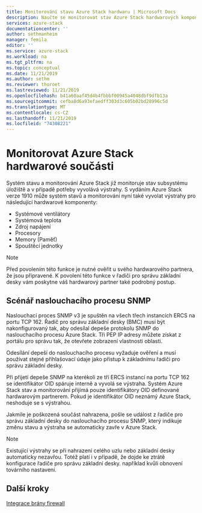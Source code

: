 ```yaml
---
title: Monitorování stavu Azure Stack hardwaru | Microsoft Docs
description: Naučte se monitorovat stav Azure Stack hardwarových komponent.
services: azure-stack
documentationcenter: ''
author: sethmanheim
manager: femila
editor: ''
ms.service: azure-stack
ms.workload: na
ms.tgt_pltfrm: na
ms.topic: conceptual
ms.date: 11/21/2019
ms.author: sethm
ms.reviewer: thoroet
ms.lastreviewed: 11/21/2019
ms.openlocfilehash: b41a60aaf45d4b4fbbbf00945a4048dbf9dfb13a
ms.sourcegitcommit: cefba8d6a93efaedff303d3c605b02bd28996c5d
ms.translationtype: MT
ms.contentlocale: cs-CZ
ms.lasthandoff: 11/21/2019
ms.locfileid: "74308221"
---
```

# <a name="monitor-azure-stack-hardware-components"></a>Monitorovat Azure Stack hardwarové součásti

Systém stavu a monitorování Azure Stack již monitoruje stav subsystému úložiště a v případě potřeby vyvolává výstrahy. S vydáním Azure Stack verze 1910 může systém stavů a monitorování nyní také vyvolat výstrahy pro následující hardwarové komponenty:

- Systémové ventilátory
- Systémová teplota
- Zdroj napájení
- Procesory
- Memory (Paměť)
- Spouštěcí jednotky

> [!NOTE]
> Před povolením této funkce je nutné ověřit u svého hardwarového partnera, že jsou připravené. K povolení této funkce v řadiči pro správu základní desky vám poskytne váš hardwarový partner také podrobný postup.

## <a name="snmp-listener-scenario"></a>Scénář naslouchacího procesu SNMP

Naslouchací proces SNMP v3 je spuštěn na všech třech instancích ERCS na portu TCP 162. Řadič pro správu základní desky (BMC) musí být nakonfigurovaný tak, aby odesílal depeše protokolu SNMP do naslouchacího procesu Azure Stack. Tři PEP IP adresy můžete získat z portálu pro správu tak, že otevřete zobrazení vlastnosti oblasti.

Odesílání depeší do naslouchacího procesu vyžaduje ověření a musí používat stejné přihlašovací údaje jako přístup k základnímu řadiči pro správu základní desky.

Při přijetí depeše SNMP na kterékoli ze tří ERCS instancí na portu TCP 162 se identifikátor OID spáruje interně a vyvolá se výstraha. Systém Azure Stack stav a monitorování přijímá pouze identifikátory OID definované hardwarovým partnerem. Pokud je identifikátor OID neznámý Azure Stack, neshoduje se s výstrahou.

Jakmile je poškozená součást nahrazena, pošle se událost z řadiče pro správu základní desky do naslouchacího procesu SNMP, který indikuje změnu stavu a výstraha se automaticky zavře v Azure Stack.

> [!NOTE]
> Existující výstrahy se při nahrazení celého uzlu nebo základní desky automaticky nezavřou. Totéž platí i v případě, že dojde ke ztrátě konfigurace řadiče pro správu základní desky. například kvůli obnovení továrního nastavení.

## <a name="next-steps"></a>Další kroky

[Integrace brány firewall](azure-stack-firewall.md)
